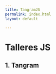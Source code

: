 ```yaml
---
title: TangramJS
permalink: index.html
layout: default

---
```


# Talleres JS

## 1. Tangram

<div id="template_js">
<!-- Ellipses sketch will go here! -->  
</div>

<!-- Javascript Code -->
<!-- Adjust sketch size to 600x338px  -->

<script src="https://cdnjs.cloudflare.com/ajax/libs/p5.js/1.0.0/p5.min.js"></script>
<script src="https://cdnjs.cloudflare.com/ajax/libs/p5.js/1.0.0/addons/p5.sound.min.js"></script>

<script src="./docs/js/sketch.js"></script>
<script src="./docs/js/shape.js"></script>